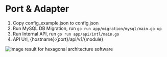 # Port & Adapter

1. Copy config_example.json to config.json
2. Run MySQL DB Migration, run `go run app/migration/mysql/main.go up`
3. Run Internal API, run `go run app/api/intl/main.go`
4. API Url, {hostname}:{port}/api/v1/{module}

![Image result for hexagonal architecture software](https://herbertograca.files.wordpress.com/2017/03/hexagonal-arch-4-ports-adapters2.png?w=708)